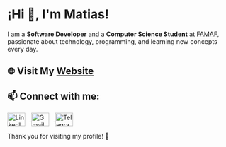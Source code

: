<!--
**vmatiasw/vmatiasw** is a ✨ _special_ ✨ repository because its `README.md` (this file) appears on your GitHub profile.

Here are some ideas to get you started:

- 🔭 I’m currently working on ...
- 🌱 I’m currently learning ...
- 👯 I’m looking to collaborate on ...
- 🤔 I’m looking for help with ...
- 💬 Ask me about ...
- 📫 How to reach me: ...
- 😄 Pronouns: ...
- ⚡ Fun fact: ...
-->
# ¡Hi 👋, I'm Matias!

I am a **Software Developer** and a **Computer Science Student** at [FAMAF](https://www.famaf.unc.edu.ar/academica/grado/licenciatura-en-ciencias-de-la-computaci%C3%B3n/), passionate about technology, programming, and learning new concepts every day.

## 🌐 Visit My [Website](https://vmatiasw.github.io/)

## 📫 Connect with me:
<p align="left">
  <!-- LinkedIn -->
  <a href="https://www.linkedin.com/in/matias-viola-223b5a233/" target="_blank">
    <img align="center" src="https://raw.githubusercontent.com/rahuldkjain/github-profile-readme-generator/master/src/images/icons/Social/linked-in-alt.svg" alt="LinkedIn Profile" height="30" width="40" style="margin-right: 10px;" />
  </a>
  <!-- Gmail -->
  <a href="mailto:matiasvioladi@gmail.com" target="_blank">
    <img align="center" src="https://upload.wikimedia.org/wikipedia/commons/7/7e/Gmail_icon_%282020%29.svg" alt="Gmail" height="30" width="40" style="margin-right: 10px;" />
  </a>
  <!-- Telegram -->
  <a href="https://t.me/@vmatiasw" target="_blank">
    <img align="center" src="https://upload.wikimedia.org/wikipedia/commons/8/82/Telegram_logo.svg" alt="Telegram" height="30" width="40" style="margin-right: 10px;" />
  </a>
</p>

Thank you for visiting my profile! 🤖
